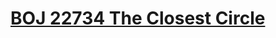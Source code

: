# [BOJ 22734 The Closest Circle](https://www.acmicpc.net/problem/22734)
<!--tags: binary search, d&c, geom-->
